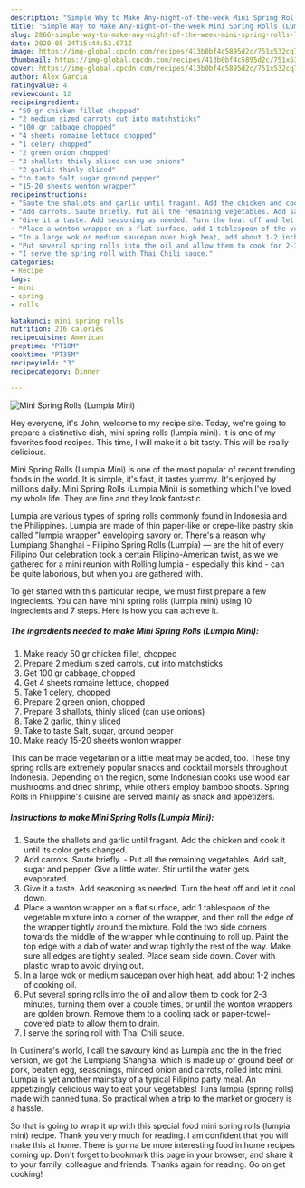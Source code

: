 ```yaml
---
description: "Simple Way to Make Any-night-of-the-week Mini Spring Rolls (Lumpia Mini)"
title: "Simple Way to Make Any-night-of-the-week Mini Spring Rolls (Lumpia Mini)"
slug: 2866-simple-way-to-make-any-night-of-the-week-mini-spring-rolls-lumpia-mini
date: 2020-05-24T15:44:53.071Z
image: https://img-global.cpcdn.com/recipes/413b0bf4c5895d2c/751x532cq70/mini-spring-rolls-lumpia-mini-recipe-main-photo.jpg
thumbnail: https://img-global.cpcdn.com/recipes/413b0bf4c5895d2c/751x532cq70/mini-spring-rolls-lumpia-mini-recipe-main-photo.jpg
cover: https://img-global.cpcdn.com/recipes/413b0bf4c5895d2c/751x532cq70/mini-spring-rolls-lumpia-mini-recipe-main-photo.jpg
author: Alex Garcia
ratingvalue: 4
reviewcount: 12
recipeingredient:
- "50 gr chicken fillet chopped"
- "2 medium sized carrots cut into matchsticks"
- "100 gr cabbage chopped"
- "4 sheets romaine lettuce chopped"
- "1 celery chopped"
- "2 green onion chopped"
- "3 shallots thinly sliced can use onions"
- "2 garlic thinly sliced"
- "to taste Salt sugar ground pepper"
- "15-20 sheets wonton wrapper"
recipeinstructions:
- "Saute the shallots and garlic until fragant. Add the chicken and cook it until its color gets changed."
- "Add carrots. Saute briefly. Put all the remaining vegetables. Add salt, sugar and pepper. Give a little water. Stir until the water gets evaporated."
- "Give it a taste. Add seasoning as needed. Turn the heat off and let it cool down."
- "Place a wonton wrapper on a flat surface, add 1 tablespoon of the vegetable mixture into a corner of the wrapper, and then roll the edge of the wrapper tightly around the mixture. Fold the two side corners towards the middle of the wrapper while continuing to roll up. Paint the top edge with a dab of water and wrap tightly the rest of the way. Make sure all edges are tightly sealed. Place seam side down. Cover with plastic wrap to avoid drying out."
- "In a large wok or medium saucepan over high heat, add about 1-2 inches of cooking oil."
- "Put several spring rolls into the oil and allow them to cook for 2-3 minutes, turning them over a couple times, or until the wonton wrappers are golden brown. Remove them to a cooling rack or paper-towel-covered plate to allow them to drain."
- "I serve the spring roll with Thai Chili sauce."
categories:
- Recipe
tags:
- mini
- spring
- rolls

katakunci: mini spring rolls 
nutrition: 216 calories
recipecuisine: American
preptime: "PT18M"
cooktime: "PT35M"
recipeyield: "3"
recipecategory: Dinner

---
```



![Mini Spring Rolls (Lumpia Mini)](https://img-global.cpcdn.com/recipes/413b0bf4c5895d2c/751x532cq70/mini-spring-rolls-lumpia-mini-recipe-main-photo.jpg)

Hey everyone, it's John, welcome to my recipe site. Today, we're going to prepare a distinctive dish, mini spring rolls (lumpia mini). It is one of my favorites food recipes. This time, I will make it a bit tasty. This will be really delicious.

Mini Spring Rolls (Lumpia Mini) is one of the most popular of recent trending foods in the world. It is simple, it's fast, it tastes yummy. It's enjoyed by millions daily. Mini Spring Rolls (Lumpia Mini) is something which I've loved my whole life. They are fine and they look fantastic.

Lumpia are various types of spring rolls commonly found in Indonesia and the Philippines. Lumpia are made of thin paper-like or crepe-like pastry skin called &#34;lumpia wrapper&#34; enveloping savory or. There&#39;s a reason why Lumpiang Shanghai - Filipino Spring Rolls (Lumpia) — are the hit of every Filipino Our celebration took a certain Filipino-American twist, as we we gathered for a mini reunion with Rolling lumpia - especially this kind - can be quite laborious, but when you are gathered with.


To get started with this particular recipe, we must first prepare a few ingredients. You can have mini spring rolls (lumpia mini) using 10 ingredients and 7 steps. Here is how you can achieve it.

<!--inarticleads1-->

##### The ingredients needed to make Mini Spring Rolls (Lumpia Mini):

1. Make ready 50 gr chicken fillet, chopped
1. Prepare 2 medium sized carrots, cut into matchsticks
1. Get 100 gr cabbage, chopped
1. Get 4 sheets romaine lettuce, chopped
1. Take 1 celery, chopped
1. Prepare 2 green onion, chopped
1. Prepare 3 shallots, thinly sliced (can use onions)
1. Take 2 garlic, thinly sliced
1. Take to taste Salt, sugar, ground pepper
1. Make ready 15-20 sheets wonton wrapper


This can be made vegetarian or a little meat may be added, too. These tiny spring rolls are extremely popular snacks and cocktail morsels throughout Indonesia. Depending on the region, some Indonesian cooks use wood ear mushrooms and dried shrimp, while others employ bamboo shoots. Spring Rolls in Philippine&#39;s cuisine are served mainly as snack and appetizers. 

<!--inarticleads2-->

##### Instructions to make Mini Spring Rolls (Lumpia Mini):

1. Saute the shallots and garlic until fragant. Add the chicken and cook it until its color gets changed.
1. Add carrots. Saute briefly. - Put all the remaining vegetables. Add salt, sugar and pepper. Give a little water. Stir until the water gets evaporated.
1. Give it a taste. Add seasoning as needed. Turn the heat off and let it cool down.
1. Place a wonton wrapper on a flat surface, add 1 tablespoon of the vegetable mixture into a corner of the wrapper, and then roll the edge of the wrapper tightly around the mixture. Fold the two side corners towards the middle of the wrapper while continuing to roll up. Paint the top edge with a dab of water and wrap tightly the rest of the way. Make sure all edges are tightly sealed. Place seam side down. Cover with plastic wrap to avoid drying out.
1. In a large wok or medium saucepan over high heat, add about 1-2 inches of cooking oil.
1. Put several spring rolls into the oil and allow them to cook for 2-3 minutes, turning them over a couple times, or until the wonton wrappers are golden brown. Remove them to a cooling rack or paper-towel-covered plate to allow them to drain.
1. I serve the spring roll with Thai Chili sauce.


In Cusinera&#39;s world, I call the savoury kind as Lumpia and the In the fried version, we got the Lumpiang Shanghai which is made up of ground beef or pork, beaten egg, seasonings, minced onion and carrots, rolled into mini. Lumpia is yet another mainstay of a typical Filipino party meal. An appetizingly delicious way to eat your vegetables! Tuna lumpia (spring rolls) made with canned tuna. So practical when a trip to the market or grocery is a hassle. 

So that is going to wrap it up with this special food mini spring rolls (lumpia mini) recipe. Thank you very much for reading. I am confident that you will make this at home. There is gonna be more interesting food in home recipes coming up. Don't forget to bookmark this page in your browser, and share it to your family, colleague and friends. Thanks again for reading. Go on get cooking!
